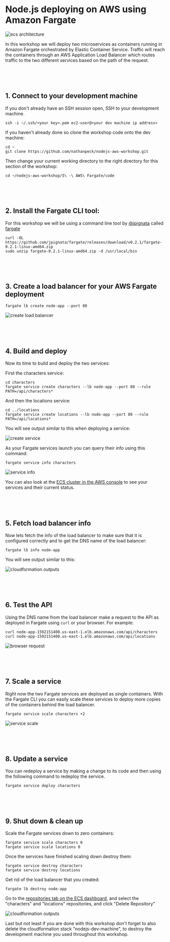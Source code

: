 # Node.js deploying on AWS using Amazon Fargate

![ecs architecture](images/ecs-architecture.png)

In this workshop we will deploy two microservices as containers running in Amazon Fargate orchestrated by Elastic Container Service. Traffic will reach the containers through an AWS Application Load Balancer which routes traffic to the two different services based on the path of the request.

&nbsp;

&nbsp;

## 1. Connect to your development machine

If you don't already have an SSH session open, SSH to your development machine.

```
ssh -i ~/.ssh/<your key>.pem ec2-user@<your dev machine ip address>
```

If you haven't already done so clone the workshop code onto the dev machine:

```
cd ~
git clone https://github.com/nathanpeck/nodejs-aws-workshop.git
```

Then change your current working directory to the right directory for this section of the workshop:

```
cd ~/nodejs-aws-workshop/5\ -\ AWS\ Fargate/code
```

&nbsp;

&nbsp;

## 2. Install the Fargate CLI tool:

For this workshop we will be using a command line tool by [@jpignata](https://github.com/jpignata) called [fargate](http://somanymachines.com/fargate/)

```
curl -OL https://github.com/jpignata/fargate/releases/download/v0.2.1/fargate-0.2.1-linux-amd64.zip
sudo unzip fargate-0.2.1-linux-amd64.zip -d /usr/local/bin
```

&nbsp;

&nbsp;

## 3. Create a load balancer for your AWS Fargate deployment

```
fargate lb create node-app --port 80
```

![create load balancer](images/create-load-balancer.png)

&nbsp;

&nbsp;

## 4. Build and deploy

Now its time to build and deploy the two services:

First the characters service:

```
cd characters
fargate service create characters --lb node-app --port 80 --rule PATH=/api/characters*
```

And then the locations service:

```
cd ../locations
fargate service create locations --lb node-app --port 80 --rule PATH=/api/locations*
```

You will see output similar to this when deploying a service:

![create service](images/create-service.png)

As your Fargate services launch you can query their info using this command:

```
fargate service info characters
```

![service info](images/service-info.png)

You can also look at the [ECS cluster in the AWS console](https://us-east-1.console.aws.amazon.com/ecs/home?region=us-east-1#/clusters/fargate/services) to see your services and their current status.

&nbsp;

&nbsp;

## 5. Fetch load balancer info

Now lets fetch the info of the load balancer to make sure that it is configured correctly and to get the DNS name of the load balancer:

```
fargate lb info node-app
```

You will see output similar to this: 

![cloudformation outputs](images/load-balancer-info.png)

&nbsp;

&nbsp;

## 6. Test the API

Using the DNS name from the load balancer make a request to the API as deployed in Fargate using `curl` or your browser. For example:

```
curl node-app-1592151400.us-east-1.elb.amazonaws.com/api/characters
curl node-app-1592151400.us-east-1.elb.amazonaws.com/api/locations
```

![browser request](images/browser-request.png)

&nbsp;

&nbsp;

## 7. Scale a service

Right now the two Fargate services are deployed as single containers. With the Fargate CLI you can easily scale these services to deploy more copies of the containers behind the load balancer.

```
fargate service scale characters +2
```

![service scale](images/service-scale.png)

&nbsp;

&nbsp;

## 8. Update a service

You can redeploy a service by making a change to its code and then using the following command to redeploy the service.

```
fargate service deploy characters
```

&nbsp;

&nbsp;

## 9. Shut down & clean up

Scale the Fargate services down to zero containers:

```
fargate service scale characters 0
fargate service scale locations 0
```

Once the services have finished scaling down destroy them:

```
fargate service destroy characters
fargate service destroy locations
```

Get rid of the load balancer that you created:

```
fargate lb destroy node-app
```

Go to the [repositories tab on the ECS dashboard](https://us-east-1.console.aws.amazon.com/ecs/home?region=us-east-1#/repositories), and select the "characters" and "locations" repositories, and click "Delete Repository"

![cloudformation outputs](images/delete-repository.png)

Last but not least if you are done with this workshop don't forget to also delete the cloudformation stack "nodejs-dev-machine", to destroy the development machine you used throughout this workshop.
